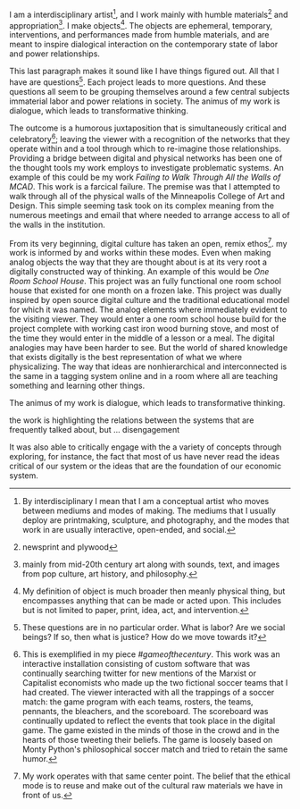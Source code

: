 I am a interdisciplinary artist[^1], and I work mainly with humble materials[^3] and appropriation[^4]. I make objects[^5]. The objects are ephemeral, temporary, interventions, and performances made from humble materials, and are meant to inspire dialogical interaction on the contemporary state of labor and power relationships.

This last paragraph makes it sound like I have things figured out. All that I have are questions[^6]. Each project leads to more questions. And these questions all seem to be grouping themselves around a few central subjects immaterial labor and power relations in society. The animus of my work is dialogue, which leads to transformative thinking.  

The outcome is a humorous juxtaposition that is simultaneously critical and celebratory[^7]; leaving the viewer with a recognition of the networks that they operate within and a tool through which to re-imagine those relationships. Providing a bridge between digital and physical networks has been one of the thought tools my work employs to investigate problematic systems. An example of this could be my work _Failing to Walk Through All the Walls of MCAD_. This work is a farcical failure. The premise was that I attempted to walk through all of the physical walls of the Minneapolis College of Art and Design. This simple seeming task took on its complex meaning from the numerous meetings and email that where needed to arrange access to all of the walls in the institution.  


From its very beginning, digital culture has taken an open, remix ethos[^8]. my work is informed by and works within these modes. Even when making analog objects the way that they are thought about is at its very root a digitally constructed way of thinking. An example of this would be _One Room School House_. This project was an fully functional one room school house that existed for one month on a frozen lake. This project was dually inspired by open source digital culture and the traditional educational model for which it was named. The analog elements where immediately evident to the visiting viewer. They would enter a one room school house build for the project complete with working cast iron wood burning stove, and most of the time they would enter in the middle of a lesson or a meal. The digital analogies may have been harder to see. But the world of shared knowledge that exists digitally is the best representation of what we where physicalizing. The way that ideas are nonhierarchical and interconnected is the same in a tagging system online and in a room where all are teaching something and learning other things. 

The animus of my work is dialogue, which leads to transformative thinking. 


[^1]:By interdisciplinary I mean that I am a conceptual artist[^2] who moves between mediums and modes of making. The mediums that I usually deploy are printmaking, sculpture, and photography, and the modes that work in are usually interactive, open-ended, and social. 

[^2]:primarily conceptual social practice.

[^3]:newsprint and plywood

[^4]:mainly from mid-20th century art along with sounds, text, and images from pop culture, art history, and philosophy.

[^5]:My definition of object is much broader then meanly physical thing, but encompasses anything that can be made or acted upon. This includes but is not limited to paper, print, idea, act, and intervention.

[^6]:These questions are in no particular order. What is labor? Are we social beings? If so, then what is justice? How do we move towards it?  

[^7]:This is exemplified in my piece _#gameofthecentury_. This work was an interactive installation consisting of custom software that was continually searching twitter for new mentions of the Marxist or Capitalist economists who made up the two fictional soccer teams that I had created. The viewer interacted with all the trappings of a soccer match: the game program with each teams‚ rosters, the teams‚ pennants, the bleachers, and the scoreboard. The scoreboard was continually updated to reflect the events that took place in the digital game. The game existed in the minds of those in the crowd and in the hearts of those tweeting their beliefs. The game is loosely based on Monty Python's philosophical soccer match and tried to retain the same humor. 

the work is highlighting the relations between the systems that are frequently talked about, but ... disengagement 

It was also able to critically engage with the a variety of concepts through exploring, for instance, the fact that most of us have never read the ideas critical of our system or the ideas that are the foundation of our economic system.

[^8]:My work operates with that same center point. The belief that the ethical mode is to reuse and make out of the cultural raw materials we have in front of us.